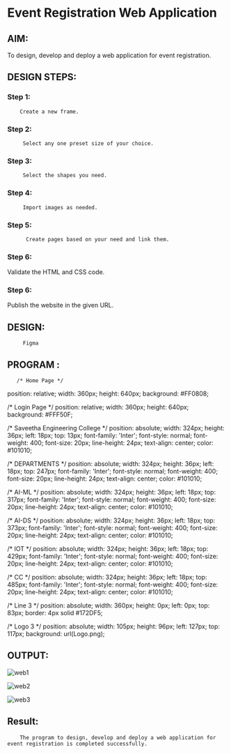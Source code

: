 # Event Registration Web Application

## AIM:
To design, develop and deploy a web application for event registration.

## DESIGN STEPS:

### Step 1:
        Create a new frame.


### Step 2:
         Select any one preset size of your choice.


### Step 3:
         Select the shapes you need.



### Step 4:
         Import images as needed.


### Step 5:
          Create pages based on your need and link them.

### Step 6:

Validate the HTML and CSS code.

### Step 6:

Publish the website in the given URL.

## DESIGN:
         Figma

## PROGRAM :
       /* Home Page */
position: relative;
width: 360px;
height: 640px;
background: #FF0808;

/* Login Page */
position: relative;
width: 360px;
height: 640px;
background: #FFF50F;

/* Saveetha Engineering College */
position: absolute;
width: 324px;
height: 36px;
left: 18px;
top: 13px;
font-family: 'Inter';
font-style: normal;
font-weight: 400;
font-size: 20px;
line-height: 24px;
text-align: center;
color: #101010;

/* DEPARTMENTS */
position: absolute;
width: 324px;
height: 36px;
left: 18px;
top: 247px;
font-family: 'Inter';
font-style: normal;
font-weight: 400;
font-size: 20px;
line-height: 24px;
text-align: center;
color: #101010;

/* AI-ML */
position: absolute;
width: 324px;
height: 36px;
left: 18px;
top: 317px;
font-family: 'Inter';
font-style: normal;
font-weight: 400;
font-size: 20px;
line-height: 24px;
text-align: center;
color: #101010;

/* AI-DS */
position: absolute;
width: 324px;
height: 36px;
left: 18px;
top: 373px;
font-family: 'Inter';
font-style: normal;
font-weight: 400;
font-size: 20px;
line-height: 24px;
text-align: center;
color: #101010;

/* IOT */
position: absolute;
width: 324px;
height: 36px;
left: 18px;
top: 429px;
font-family: 'Inter';
font-style: normal;
font-weight: 400;
font-size: 20px;
line-height: 24px;
text-align: center;
color: #101010;

/* CC */
position: absolute;
width: 324px;
height: 36px;
left: 18px;
top: 485px;
font-family: 'Inter';
font-style: normal;
font-weight: 400;
font-size: 20px;
line-height: 24px;
text-align: center;
color: #101010;

/* Line 3 */
position: absolute;
width: 360px;
height: 0px;
left: 0px;
top: 83px;
border: 4px solid #172DF5;

/* Logo 3 */
position: absolute;
width: 105px;
height: 96px;
left: 127px;
top: 117px;
background: url(Logo.png);


## OUTPUT:
       

![web1](https://user-images.githubusercontent.com/119404951/215159546-ff9dc863-d5f2-4c86-9d85-b8cb614a1c84.png)


![web2](https://user-images.githubusercontent.com/119404951/215159596-096d70d6-ef2a-4d77-ac95-9111df749707.png)



![web3](https://user-images.githubusercontent.com/119404951/215159665-9e649f53-9072-4a9a-b712-d30692efeb41.png)


## Result: 
        The program to design, develop and deploy a web application for event registration is completed successfully.



